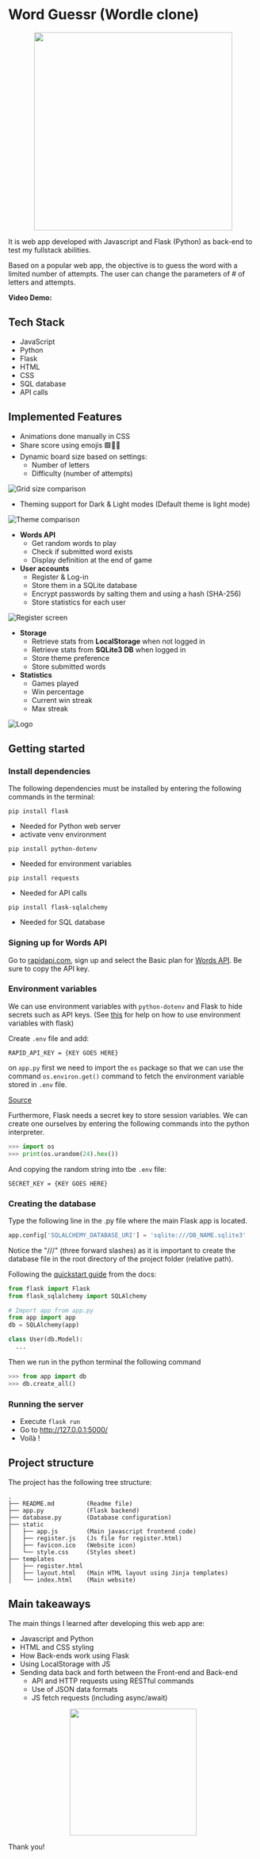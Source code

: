 # Word Guessr (Wordle clone)

<p align="center">
  <img src="img/logo.png" width="400">
</p>

It is web app developed with Javascript and Flask (Python) as back-end to test my fullstack abilities.

Based on a popular web app, the objective is to guess the word with a limited number of attempts. The user can change the parameters of # of letters and attempts.

**Video Demo:**  <PENDING>

## Tech Stack

- JavaScript
- Python
- Flask
- HTML
- CSS
- SQL database
- API calls

## Implemented Features

- Animations done manually in CSS
- Share score using emojis 🟩🥲🤩
- Dynamic board size based on settings:
  - Number of letters
  - Difficulty (number of attempts)

![Grid size comparison](img/grid_transition.gif)

- Theming support for Dark & Light modes (Default theme is light mode)

![Theme comparison](img/theme_transition.gif)

- **Words API**
  - Get random words to play
  - Check if submitted word exists
  - Display definition at the end of game
- **User accounts**
  - Register & Log-in
  - Store them in a SQLite database
  - Encrypt passwords by salting them and using a hash (SHA-256)
  - Store statistics for each user

![Register screen](img/register.png)

- **Storage**
  - Retrieve stats from **LocalStorage** when not logged in
  - Retrieve stats from **SQLite3 DB** when logged in
  - Store theme preference
  - Store submitted words
- **Statistics**
  - Games played
  - Win percentage
  - Current win streak
  - Max streak

![Logo](img/end_screen.png)

## Getting started

### Install dependencies

The following dependencies must be installed by entering the following commands in the terminal:

`pip install flask`

- Needed for Python web server
- activate venv environment

`pip install python-dotenv`

- Needed for environment variables

`pip install requests`

- Needed for API calls

`pip install flask-sqlalchemy`

- Needed for SQL database

### Signing up for Words API

Go to [rapidapi.com](www.rapidapi.com), sign up and select the Basic plan for [Words API](https://rapidapi.com/dpventures/api/wordsapi/). Be sure to copy the API key.

### Environment variables

We can use environment variables with `python-dotenv` and Flask to hide secrets such as API keys.
(See [this](https://flask.palletsprojects.com/en/2.2.x/cli/#environment-variables-from-dotenv) for help on how to use environment variables with flask)

Create `.env` file and add:

    RAPID_API_KEY = {KEY GOES HERE}

on `app.py` first we need to import the `os` package so that we can use the command `os.environ.get()` command to fetch the environment variable stored in `.env` file.

[Source](<https://medium.com/thedevproject/start-using-env-for-your-flask-project-and-stop-using-environment-variables-for-development-247dc12468be>)

Furthermore, Flask needs a secret key to store session variables.
We can create one ourselves by entering the following commands into the python interpreter.

``` python
>>> import os
>>> print(os.urandom(24).hex())
```

And copying the random string into tbe `.env` file:

    SECRET_KEY = {KEY GOES HERE}

### Creating the database

Type the following line in the .py file where the main Flask app is located.

``` python
app.config['SQLALCHEMY_DATABASE_URI'] = 'sqlite:///DB_NAME.sqlite3'
```

Notice the "///" (three forward slashes) as it is important to create the database file in the root directory of the project folder (relative path).

Following the [quickstart guide](https://flask-sqlalchemy.palletsprojects.com/en/2.x/quickstart/) from the docs:

``` python
from flask import Flask
from flask_sqlalchemy import SQLAlchemy

# Import app from app.py
from app import app
db = SQLAlchemy(app)

class User(db.Model):
  ...
```

Then we run in the python terminal the following command

``` python
>>> from app import db
>>> db.create_all()
```

### Running the server

- Execute `flask run`
- Go to <http://127.0.0.1:5000/>
- Voilà !

## Project structure

The project has the following tree structure:

    .
    ├── README.md         (Readme file)
    ├── app.py            (Flask backend)
    ├── database.py       (Database configuration)
    ├── static
    │   ├── app.js        (Main javascript frontend code)
    │   ├── register.js   (Js file for register.html)
    │   ├── favicon.ico   (Website icon)
    │   └── style.css     (Styles sheet)
    ├── templates
    │   ├── register.html
    │   ├── layout.html   (Main HTML layout using Jinja templates)
    │   └── index.html    (Main website)

## Main takeaways

The main things I learned after developing this web app are:

- Javascript and Python
- HTML and CSS styling
- How Back-ends work using Flask
- Using LocalStorage with JS
- Sending data back and forth between the Front-end and Back-end
  - API and HTTP requests using RESTful commands
  - Use of JSON data formats
  - JS fetch requests (including async/await)

<p align="center">
  <img src="img/CS50_project.png" width="256">
</p>

Thank you!

